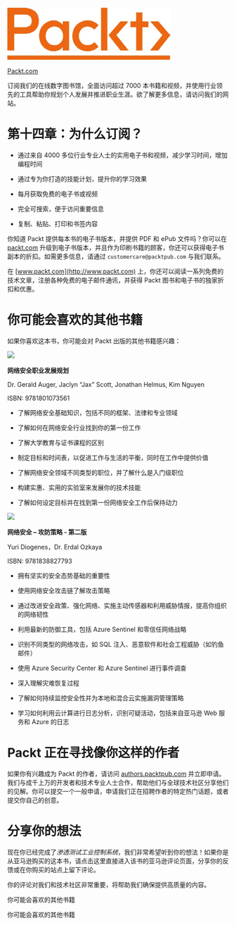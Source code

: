 ![](img/Image89461.jpg)

[Packt.com](http://Packt.com)

订阅我们的在线数字图书馆，全面访问超过 7000 本书籍和视频，并使用行业领先的工具帮助你规划个人发展并推进职业生涯。欲了解更多信息，请访问我们的网站。

# 第十四章：为什么订阅？

+   通过来自 4000 多位行业专业人士的实用电子书和视频，减少学习时间，增加编程时间

+   通过专为你打造的技能计划，提升你的学习效果

+   每月获取免费的电子书或视频

+   完全可搜索，便于访问重要信息

+   复制、粘贴、打印和书签内容

你知道 Packt 提供每本书的电子书版本，并提供 PDF 和 ePub 文件吗？你可以在 [packt.com](http://packt.com) 升级到电子书版本，并且作为印刷书籍的顾客，你还可以获得电子书副本的折扣。如需更多信息，请通过 `customercare@packtpub.com` 与我们联系。

在 [www.packt.com](http://www.packt.com) 上，你还可以阅读一系列免费的技术文章，注册各种免费的电子邮件通讯，并获得 Packt 图书和电子书的独家折扣和优惠。

# 你可能会喜欢的其他书籍

如果你喜欢这本书，你可能会对 Packt 出版的其他书籍感兴趣：

![](https://packt.link/9781801073561)

**网络安全职业发展规划**

Dr. Gerald Auger, Jaclyn “Jax” Scott, Jonathan Helmus, Kim Nguyen

ISBN: 9781801073561

+   了解网络安全基础知识，包括不同的框架、法律和专业领域

+   了解如何在网络安全行业找到你的第一份工作

+   了解大学教育与证书课程的区别

+   制定目标和时间表，以促进工作与生活的平衡，同时在工作中提供价值

+   了解网络安全领域不同类型的职位，并了解什么是入门级职位

+   构建实惠、实用的实验室来发展你的技术技能

+   了解如何设定目标并在找到第一份网络安全工作后保持动力

![](https://packt.link/9781838827793)

**网络安全 – 攻防策略 - 第二版**

Yuri Diogenes，Dr. Erdal Ozkaya

ISBN: 9781838827793

+   拥有坚实的安全态势基础的重要性

+   使用网络安全攻击链了解攻击策略

+   通过改进安全政策、强化网络、实施主动传感器和利用威胁情报，提高你组织的网络韧性

+   利用最新的防御工具，包括 Azure Sentinel 和零信任网络战略

+   识别不同类型的网络攻击，如 SQL 注入、恶意软件和社会工程威胁（如钓鱼邮件）

+   使用 Azure Security Center 和 Azure Sentinel 进行事件调查

+   深入理解灾难恢复过程

+   了解如何持续监控安全性并为本地和混合云实施漏洞管理策略

+   学习如何利用云计算进行日志分析，识别可疑活动，包括来自亚马逊 Web 服务和 Azure 的日志

# Packt 正在寻找像你这样的作者

如果你有兴趣成为 Packt 的作者，请访问 [authors.packtpub.com](http://authors.packtpub.com) 并立即申请。我们与成千上万的开发者和技术专业人士合作，帮助他们与全球技术社区分享他们的见解。你可以提交一个一般申请，申请我们正在招聘作者的特定热门话题，或者提交你自己的创意。

# 分享你的想法

现在你已经完成了*渗透测试工业控制系统*，我们非常希望听到你的想法！如果你是从亚马逊购买的这本书，请点击这里直接进入该书的亚马逊评论页面，分享你的反馈或在你购买的站点上留下评论。

你的评论对我们和技术社区非常重要，将帮助我们确保提供高质量的内容。

你可能会喜欢的其他书籍

你可能会喜欢的其他书籍
